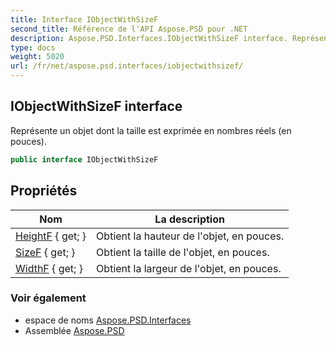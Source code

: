 ```yaml
---
title: Interface IObjectWithSizeF
second_title: Référence de l'API Aspose.PSD pour .NET
description: Aspose.PSD.Interfaces.IObjectWithSizeF interface. Représente un objet dont la taille est exprimée en nombres réels en pouces.
type: docs
weight: 5020
url: /fr/net/aspose.psd.interfaces/iobjectwithsizef/
---
```

## IObjectWithSizeF interface

Représente un objet dont la taille est exprimée en nombres réels (en pouces).

```csharp
public interface IObjectWithSizeF
```

## Propriétés

| Nom | La description |
| --- | --- |
| [HeightF](../../aspose.psd.interfaces/iobjectwithsizef/heightf/) { get; } | Obtient la hauteur de l'objet, en pouces. |
| [SizeF](../../aspose.psd.interfaces/iobjectwithsizef/sizef/) { get; } | Obtient la taille de l'objet, en pouces. |
| [WidthF](../../aspose.psd.interfaces/iobjectwithsizef/widthf/) { get; } | Obtient la largeur de l'objet, en pouces. |

### Voir également

* espace de noms [Aspose.PSD.Interfaces](../../aspose.psd.interfaces/)
* Assemblée [Aspose.PSD](../../)


